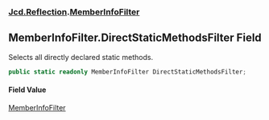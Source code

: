 ### [Jcd.Reflection](Jcd.Reflection.md 'Jcd.Reflection').[MemberInfoFilter](MemberInfoFilter.md 'Jcd.Reflection.MemberInfoFilter')

## MemberInfoFilter.DirectStaticMethodsFilter Field

Selects all directly declared static methods.

```csharp
public static readonly MemberInfoFilter DirectStaticMethodsFilter;
```

#### Field Value

[MemberInfoFilter](MemberInfoFilter.md 'Jcd.Reflection.MemberInfoFilter')